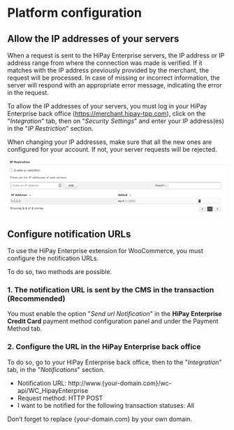 # Platform configuration

## Allow the IP addresses of your servers

When a request is sent to the HiPay Enterprise servers, the IP address or IP address range from where the connection was made is verified. If it matches with the IP address previously provided by the merchant, the request will be processed. In case of missing or incorrect information, the server will respond with an appropriate error message, indicating the error in the request.

To allow the IP addresses of your servers, you must log in your HiPay Enterprise back office (https://merchant.hipay-tpp.com), click on the "_Integration_" tab, then on "_Security Settings_" and enter your IP address(es) in the "_IP Restriction_" section.

<div class="alert alert-info">
When changing your IP addresses, make sure that all the new ones are configured for your account. If not, your server requests will be rejected.    
</div>

![legend](images/ip-restriction.png)

## Configure notification URLs

To use the HiPay Enterprise extension for WooCommerce, you must configure the notification URLs. 

To do so, two methods are possible.

### 1. The notification URL is sent by the CMS in the transaction (Recommended)

You must enable the option "_Send url Notification_" in the **HiPay Enterprise Credit Card** payment method 
configuration panel and under the Payment Method tab. 

### 2. Configure the URL in the HiPay Enterprise back office

To do so, go to your HiPay Enterprise back office, then to the "_Integration_" tab, in the "_Notifications_" section.

- Notification URL:    http://www.{your-domain.com}/wc-api/WC_HipayEnterprise
- Request method:      HTTP POST
- I want to be notified for the following transaction statuses: All

Don’t forget to replace {your-domain.com} by your own domain.

